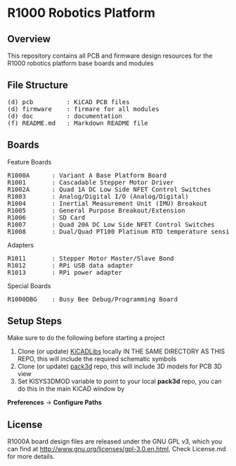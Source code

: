R1000 Robotics Platform
=======================
Overview
--------

This repository contains all PCB and firmware design resources for the R1000 robotics platform base boards and modules

File Structure
--------------
<pre>
(d) pcb	        : KiCAD PCB files
(d) firmware    : firmare for all modules
(d) doc         : documentation
(f) README.md   : Markdown README file
</pre>

Boards
------
Feature Boards
<pre>
R1000A 		: Variant A Base Platform Board
R1001		: Cascadable Stepper Motor Driver
R1002A		: Quad 1A DC Low Side NFET Control Switches
R1003		: Analog/Digital I/O (Analog/Digital)
R1004		: Inertial Measurement Unit (IMU) Breakout
R1005		: General Purpose Breakout/Extension
R1006 		: SD Card
R1007		: Quad 20A DC Low Side NFET Control Switches
R1008		: Dual/Quad PT100 Platinum RTD temperature sensing module
</pre>
Adapters
<pre>
R1011		: Stepper Motor Master/Slave Bond
R1012		: RPi USB data adapter
R1013		: RPi power adapter
</pre>
Special Boards
<pre>
R1000DBG	: Busy Bee Debug/Programming Board
</pre>
Setup Steps
-----------
Make sure to do the following before starting a project

1. Clone (or update) [KiCADLibs](https://github.com/pluggee/KiCADLibs) locally IN THE SAME DIRECTORY AS THIS REPO, this will include the required schematic symbols
2. Clone (or update) [pack3d](https://github.com/pluggee/pack3d) repo, this will include 3D models for PCB 3D view
3. Set KISYS3DMOD variable to point to your local **pack3d** repo, you can do this in the main KiCAD window by

**Preferences** -> **Configure Paths**

License
-------
R1000A board design files are released under the GNU GPL v3, which you can find at <http://www.gnu.org/licenses/gpl-3.0.en.html>,
Check License.md for more details.
